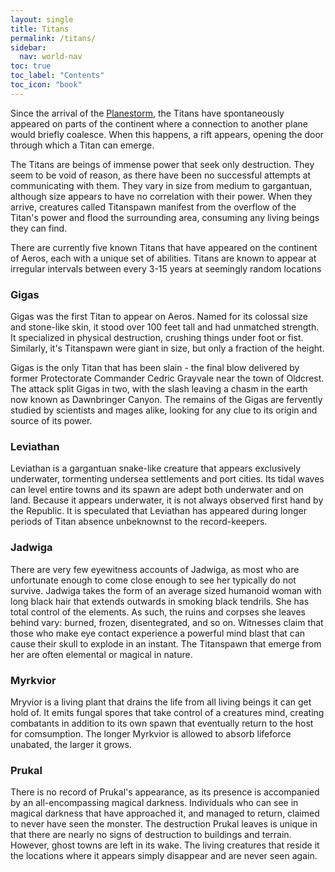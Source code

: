 ```yaml
---
layout: single
title: Titans
permalink: /titans/
sidebar:
  nav: world-nav
toc: true
toc_label: "Contents"
toc_icon: "book"
---
```


Since the arrival of the [Planestorm](/planestorm), the Titans have spontaneously appeared on parts of the continent where a connection to another plane would briefly coalesce. When this happens, a rift appears, opening the door through which a Titan can emerge.

The Titans are beings of immense power that seek only destruction. They seem to be void of reason, as there have been no successful attempts at communicating with them. They vary in size from medium to gargantuan, although size appears to have no correlation with their power. When they arrive, creatures called Titanspawn manifest from the overflow of the Titan's power and flood the surrounding area, consuming any living beings they can find.

There are currently five known Titans that have appeared on the continent of Aeros, each with a unique set of abilities. Titans are known to appear at irregular intervals between every 3-15 years at seemingly random locations

### Gigas

Gigas was the first Titan to appear on Aeros. Named for its colossal size and stone-like skin, it stood over 100 feet tall and had unmatched strength. It specialized in physical destruction, crushing things under foot or fist. Similarly, it's Titanspawn were giant in size, but only a fraction of the height. 

Gigas is the only Titan that has been slain - the final blow delivered by former Protectorate Commander Cedric Grayvale near the town of Oldcrest. The attack split Gigas in two, with the slash leaving a chasm in the earth now known as Dawnbringer Canyon. The remains of the Gigas are fervently studied by scientists and mages alike, looking for any clue to its origin and source of its power.

### Leviathan

Leviathan is a gargantuan snake-like creature that appears exclusively underwater, tormenting undersea settlements and port cities. Its tidal waves can level entire towns and its spawn are adept both underwater and on land. Because it appears underwater, it is not always observed first hand by the Republic. It is speculated that Leviathan has appeared during longer periods of Titan absence unbeknownst to the record-keepers.

### Jadwiga

There are very few eyewitness accounts of Jadwiga, as most who are unfortunate enough to come close enough to see her typically do not survive. Jadwiga takes the form of an average sized humanoid woman with long black hair that extends outwards in smoking black tendrils. She has total control of the elements. As such, the ruins and corpses she leaves behind vary: burned, frozen, disentegrated, and so on. Witnesses claim that those who make eye contact experience a powerful mind blast that can cause their skull to explode in an instant. The Titanspawn that emerge from her are often elemental or magical in nature.

### Myrkvior

Mryvior is a living plant that drains the life from all living beings it can get hold of. It emits fungal spores that take control of a creatures mind, creating combatants in addition to its own spawn that eventually return to the host for comsumption. The longer Myrkvior is allowed to absorb lifeforce unabated, the larger it grows.

### Prukal

There is no record of Prukal's appearance, as its presence is accompanied by an all-encompassing magical darkness. Individuals who can see in magical darkness that have approached it, and managed to return, claimed to never have seen the monster. The destruction Prukal leaves is unique in that there are nearly no signs of destruction to buildings and terrain. However, ghost towns are left in its wake. The living creatures that reside it the locations where it appears simply disappear and are never seen again.